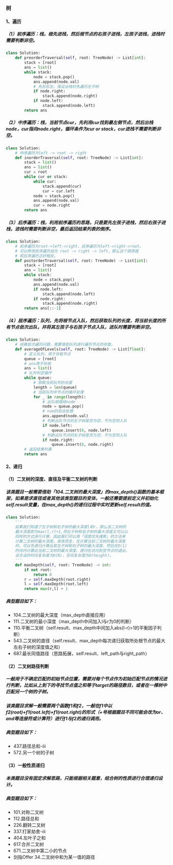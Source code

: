 ### 树
#### 1、遍历
##### （1）前序遍历：栈，根先进栈，然后根节点的右孩子进栈，左孩子进栈，进栈时需要判断非空。
```python
class Solution:
    def preorderTraversal(self, root: TreeNode) -> List[int]:
        stack = [root]
        ans = list()
        while stack:
            node = stack.pop()
            ans.append(node.val)
            # 先右后左，保证出栈时先遍历左子树
            if node.right:
                stack.append(node.right)
            if node.left:
                stack.append(node.left)
        return ans
```
##### （2）中序遍历：栈，当前节点cur，先利用cur找到最左侧节点，然后出栈node，cur指向node.right，循环条件为cur or stack，cur进栈不需要判断非空。
```python
class Solution:
    # 中序遍历为left -> root -> right
    def inorderTraversal(self, root: TreeNode) -> List[int]:
        stack = list()
        ans = list()
        cur = root
        while cur or stack:
            while cur:
                stack.append(cur)
                cur = cur.left
            node = stack.pop()
            ans.append(node.val)
            cur = node.right
        return ans
```
##### （3）后序遍历：栈，利用前序遍历的思路，只是要先左孩子进栈，然后右孩子进栈，进栈时需要判断非空，最后返回结果列表的倒序。
```python
class Solution:
    # 前序遍历为root->left->right，后序遍历为left->right->root。
    # 可以修改前序遍历成为 root -> right -> left，那么这个顺序就
    # 和后序遍历正好相反。
    def postorderTraversal(self, root: TreeNode) -> List[int]:
        stack = [root]
        ans = list()
        while stack:
            node = stack.pop()
            ans.append(node.val)
            if node.left:
                stack.append(node.left)
            if node.right:
                stack.append(node.right)
        return ans[::-1]
```
##### （4）层序遍历：队列，先将根节点入队，然后获取队列的长度，将当前长度的所有节点依次出队，并将其左孩子与右孩子节点入队，进队时需要判断非空。
```python
class Solution:
    # 经典层次遍历问题，需要借助队列进行遍历节点的存取，
    def averageOfLevels(self, root: TreeNode) -> List[float]:
        # 定义队列，用于存取节点
        queue = [root]
        # ans用于存放
        ans = list()
        # 队列判空循环
        while queue:
            # 获取当前队列的长度
            length = len(queue)
            # 当前队列中节点的循环处理
            for _ in range(length):
                # 出队赋值给node
                node = queue.pop()
                # num的加法处理
                ans.append(node.val)
                # 判断出队节点的左子树是否为空，不为空则入队
                if node.left:
                    queue.insert(0, node.left)
                # 判断出队节点的右子树是否为空，不为空则入队
                if node.right:
                    queue.insert(0, node.right)
        # 返回结果列表
        return ans
```
#### 2、递归
#### （1）二叉树的深度、直径及平衡二叉树的判断
##### 该类题目一般需要借助「104.二叉树的最大深度」的max_depth()函数的基本框架，如果是求直径或者其他该类型题目的变体，一般还需要提前定义并初始化self.result变量，在max_depth()的递归过程中实时更新self.result的值。
```python
class Solution:
    '''
    如果我们知道了左子树和右子树的最大深度l和r，那么该二叉树的
    最大深度即为max(l,r)+1,而左子树和右子树的最大深度又可以以
    同样的方式进行计算。因此我们可以用「深度优先搜索」的方法来
    计算二叉树的最大深度。具体而言，在计算当前二叉树的最大深度
    时，可以先递归计算出其左子树和右子树的最大深度，然后在O(1)
    时间内计算出当前二叉树的最大深度。递归在访问到空节点时退出。
    该方法的时间复杂度为O(N)，空间复杂度为O(height)。
    '''
    def maxDepth(self, root: TreeNode) -> int:
        if not root:
            return 0
        r = self.maxDepth(root.right)
        l = self.maxDepth(root.left)
        return max(r,l) + 1
``` 
##### 典型题目如下：
- 104.二叉树的最大深度（max_depth直接应用）
- 111.二叉树的最小深度（max_depth中间加入l与r为0的判断）
- 110.平衡二叉树（self.result、max_depth中间加入abs(l-r)>1的平衡因子判断）
- 543.二叉树的直径（self.result、max_depth每次递归获取所处根节点的最大左右子树的深度值之和）
- 687.最长同值路径（思路拓展，self.result、left_path与right_path）

#### （2）二叉树路径判断
##### 一般用于不确定匹配的初始节点位置，需要对每个节点作为初始匹配节点的情况进行判断，比如从上到下的寻找节点值之和等于target的路径数目，或者在一棵树中匹配另一个树的子树。
##### 该类题目求解一般需要两个函数f1和f2，一般在f1中以f2(root)+f1(root.left)+f1(root.right)的形式（+号根据题目不同可能会改为or、and等连接符或计算符）进行f1与f2的递归调用。
##### 典型题目如下：
- 437.路径总和-iii
- 572.另一个树的子树

#### （3）一般性质递归
##### 本类题目没有固定求解思路，只能根据相关题意，结合树的性质进行合理递归设计。
##### 典型题目如下：
- 101.对称二叉树
- 112.路径总和
- 226.翻转二叉树
- 337.打家劫舍-iii
- 404.左叶子之和
- 617.合并二叉树
- 671.二叉树中第二小的节点
- 剑指Offer 34.二叉树中和为某一值的路径